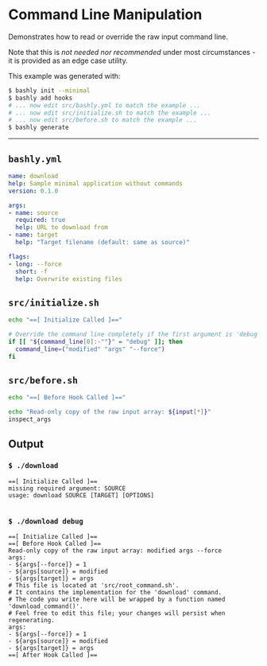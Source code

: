 # Command Line Manipulation

Demonstrates how to read or override the raw input command line. 

Note that this is *not needed nor recommended* under most circumstances - it 
is provided as an edge case utility.

This example was generated with:

```bash
$ bashly init --minimal
$ bashly add hooks
# ... now edit src/bashly.yml to match the example ...
# ... now edit src/initialize.sh to match the example ...
# ... now edit src/before.sh to match the example ...
$ bashly generate
```

<!-- include: src/initialize.sh src/before.sh -->

-----

## `bashly.yml`

````yaml
name: download
help: Sample minimal application without commands
version: 0.1.0

args:
- name: source
  required: true
  help: URL to download from
- name: target
  help: "Target filename (default: same as source)"

flags:
- long: --force
  short: -f
  help: Overwrite existing files
````

## `src/initialize.sh`

````bash
echo "==[ Initialize Called ]=="

# Override the command line completely if the first argument is 'debug'
if [[ "${command_line[0]:-""}" = "debug" ]]; then
  command_line=("modified" "args" "--force")
fi

````

## `src/before.sh`

````bash
echo "==[ Before Hook Called ]=="

echo "Read-only copy of the raw input array: ${input[*]}"
inspect_args

````


## Output

### `$ ./download `

````shell
==[ Initialize Called ]==
missing required argument: SOURCE
usage: download SOURCE [TARGET] [OPTIONS]


````

### `$ ./download debug`

````shell
==[ Initialize Called ]==
==[ Before Hook Called ]==
Read-only copy of the raw input array: modified args --force
args:
- ${args[--force]} = 1
- ${args[source]} = modified
- ${args[target]} = args
# This file is located at 'src/root_command.sh'.
# It contains the implementation for the 'download' command.
# The code you write here will be wrapped by a function named 'download_command()'.
# Feel free to edit this file; your changes will persist when regenerating.
args:
- ${args[--force]} = 1
- ${args[source]} = modified
- ${args[target]} = args
==[ After Hook Called ]==


````



